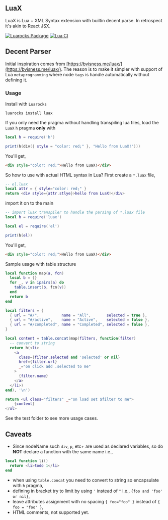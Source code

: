 ## LuaX

LuaX is Lua + XML Syntax extension with builtin decent parse. In retrospect it's akin to React JSX.


<a href="https://luarocks.org/modules/syarul/luax" rel="nofollow"><img alt="Luarocks Package" src="https://img.shields.io/badge/Luarocks-1.0.4-blue.svg" style="max-width:100%;"></a>
[![Lua CI](https://github.com/syarul/luax/actions/workflows/lua.yml/badge.svg)](https://github.com/syarul/luax/actions/workflows/lua.yml)

## Decent Parser
Initial inspiration comes from [https://bvisness.me/luax/](https://bvisness.me/luax/). The reason is to make it simpler with support of Lua `metaprogramming` where node `tags` is handle automatically without defining it.

### Usage

Install with `Luarocks`

`luarocks install luax`

If you only need the pragma without handling transpiling lua files, load the `LuaX` `h` pragma **only** with
```lua
local h = require('h')

print(h(div({ style = "color: red;" }, "Hello from LuaX!")))
```

You'll get,

```html
<div style="color: red;">Hello from LuaX!</div>
```
So how to use with actual HTML syntax in Lua? First create a `*.luax` file,

```lua
-- el.luax
local attr = { style="color: red;" }
return <div style={attr.stlye}>hello from LuaX!</div>
```

import it on to the main
```lua
-- import luax transpiler to handle the parsing of *.luax file
local h = require('luax')

local el = require('el')

print(h(el))
```

You'll get,

```html
<div style="color: red;">Hello from LuaX!</div>
```

Sample usage with table structure

```lua
local function map(a, fcn)
  local b = {}
  for _, v in ipairs(a) do
    table.insert(b, fcn(v))
  end
  return b
end

local filters = {
  { url = "#/",          name = "All",       selected = true },
  { url = "#/active",    name = "Active",    selected = false },
  { url = "#/completed", name = "Completed", selected = false },
}

local content = table.concat(map(filters, function(filter)
  -- convert to string
  return h(<li>
    <a
      class={filter.selected and 'selected' or nil}
      href={filter.url}
      _="on click add .selected to me"
    >
      {filter.name}
    </a>
  </li>)
end), '\n')

return <ul class="filters" _="on load set $filter to me">
    {content}
</ul>
```

See the test folder to see more usage cases.

## Caveats

- Since nodeName such `div`, `p`, etc+ are used as declared variables, so do **NOT** declare a function with the same name i.e.,

```lua
local function li()
  return <li>todo 1</li>
end

```
- when using `table.concat` you need to convert to string so encapsulate with `h` pragma,
- defining in bracket try to limit by using `'` instead of `"` i.e., `{foo and 'foo' or nil}`,
- leave attributes assignment with no spacing `{ foo="foo" }` instead of `{ foo = "foo" }`,
- <!--> HTML comments, not supported yet.